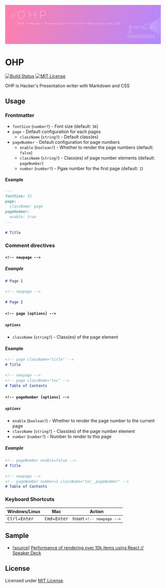 ![OHP - OHP is Hacker's Presentation writer with Markdown and CSS](./docs/visual.png)

# OHP
[![Build Status](https://travis-ci.org/izumin5210/OHP.svg?branch=master)](https://travis-ci.org/izumin5210/OHP)
[![MIT License](https://img.shields.io/github/license/izumin5210/OHP.svg)][license]

OHP is Hacker's Presentation writer with Markdown and CSS


## Usage
### Frontmatter
- `fontSize` (`number?`) - Font size (default: `36`)
- `page` - Default configuration for each pages
    - `className` (`string?`) - Default class(es)
- `pageNumber` - Default configuration for page numbers
    - `enable` (`boolean?`) - Whether to render the page numbers (default: `false`)
    - `className` (`string?`) - Class(es) of page number elements (default: `pageNumber`)
    - `number` (`number?`) - Pgae number for the first page (default: `1`)

#### Example
```markdown
---
fontSize: 32
page:
  className: page
pageNumber:
  enable: true
---

# Title
```

### Comment directives
#### `<!-- newpage -->`
##### Example
```markdown
# Page 1

<!-- newpage -->

# Page 2
```


#### `<!-- page [options] -->`
##### `options`
- `className` (`string?`) - Class(es) of the page element

#### Example
```markdown
<!-- page className="title" -->
# Title

<!-- newpage -->
<!-- page className="toc" -->
# Table of Contents
```

#### `<!-- pageNumber [options] -->`
##### `options`
- `enable` (`boolean?`) - Whether to render the page number to the current page
- `className` (`string?`) - Class(es) of the page number element
- `number` (`number?`) - Number to render to this page

##### Example
```markdown
<!-- pageNumber enable=false -->
# Title

<!-- newpage -->
<!-- pageNumber number=1 className="toc__pageNumber" -->
# Table of Contents
```

### Keyboard Shortcuts

| Windows/Linux | Mac | Action |
| --- | --- | --- |
| <kbd>Ctrl</kbd>+<kbd>Enter</kbd> | <kbd>Cmd</kbd>+<kbd>Enter</kbd> | Insert `<!-- newpage -->` |


## Sample

- [[source](https://gist.github.com/izumin5210/b4a61ed5003b1666dfe8ecd5baf683f1)] [Performance of rendering over 10k items using React // Speaker Deck](https://speakerdeck.com/izumin5210/performance-of-rendering-over-10k-items-using-react)

## License
Licensed under [MIT License][license].

[license]: https://izumin.mit-license.org/2016
